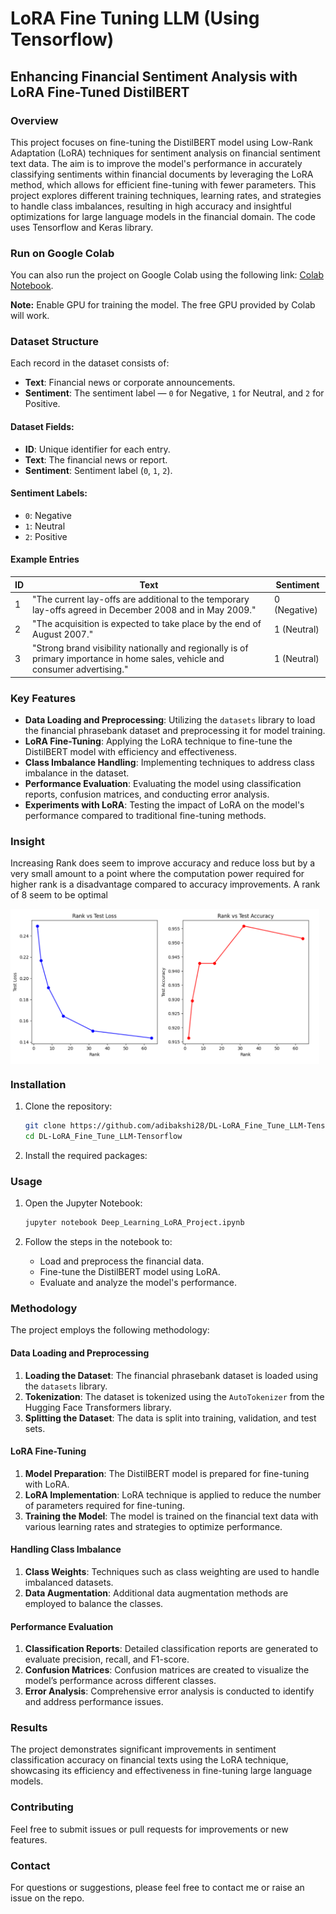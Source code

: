 # LoRA Fine Tuning LLM (Using Tensorflow)

## Enhancing Financial Sentiment Analysis with LoRA Fine-Tuned DistilBERT

### Overview
This project focuses on fine-tuning the DistilBERT model using Low-Rank Adaptation (LoRA) techniques for sentiment analysis on financial sentiment text data. The aim is to improve the model's performance in accurately classifying sentiments within financial documents by leveraging the LoRA method, which allows for efficient fine-tuning with fewer parameters. This project explores different training techniques, learning rates, and strategies to handle class imbalances, resulting in high accuracy and insightful optimizations for large language models in the financial domain.
The code uses Tensorflow and Keras library.

### Run on Google Colab
You can also run the project on Google Colab using the following link: [Colab Notebook](https://colab.research.google.com/drive/1wxIKIzxIDn0PQYq6RRpgFEQDtVnHJdwB?usp=sharing).

**Note:** Enable GPU for training the model. The free GPU provided by Colab will work.

### Dataset Structure

Each record in the dataset consists of:

- **Text**: Financial news or corporate announcements.
- **Sentiment**: The sentiment label — `0` for Negative, `1` for Neutral, and `2` for Positive.

#### Dataset Fields:

- **ID**: Unique identifier for each entry.
- **Text**: The financial news or report.
- **Sentiment**: Sentiment label (`0`, `1`, `2`).

#### Sentiment Labels:

- `0`: Negative
- `1`: Neutral
- `2`: Positive

#### Example Entries

| ID  | Text                                                                                       | Sentiment |
|-----|---------------------------------------------------------------------------------------------|-----------|
| 1   | "The current lay-offs are additional to the temporary lay-offs agreed in December 2008 and in May 2009." | 0 (Negative) |
| 2   | "The acquisition is expected to take place by the end of August 2007."                      | 1 (Neutral)  |
| 3   | "Strong brand visibility nationally and regionally is of primary importance in home sales, vehicle and consumer advertising." | 1 (Neutral)  |

### Key Features
- **Data Loading and Preprocessing**: Utilizing the `datasets` library to load the financial phrasebank dataset and preprocessing it for model training.
- **LoRA Fine-Tuning**: Applying the LoRA technique to fine-tune the DistilBERT model with efficiency and effectiveness.
- **Class Imbalance Handling**: Implementing techniques to address class imbalance in the dataset.
- **Performance Evaluation**: Evaluating the model using classification reports, confusion matrices, and conducting error analysis.
- **Experiments with LoRA**: Testing the impact of LoRA on the model's performance compared to traditional fine-tuning methods.

### Insight
Increasing Rank does seem to improve accuracy and reduce loss but by a very small amount to a point where the computation power required for higher rank is a disadvantage compared to accuracy improvements.
A rank of 8 seem to be optimal

<div style="display: flex; justify-content: space-between;">
  <img src="ss/1.png" alt="Screenshot 1" style="width: 98%;">
</div>

### Installation
1. Clone the repository:
    ```bash
    git clone https://github.com/adibakshi28/DL-LoRA_Fine_Tune_LLM-Tensorflow.git
    cd DL-LoRA_Fine_Tune_LLM-Tensorflow
    ```

2. Install the required packages:

### Usage
1. Open the Jupyter Notebook:
    ```bash
    jupyter notebook Deep_Learning_LoRA_Project.ipynb
    ```

2. Follow the steps in the notebook to:
    - Load and preprocess the financial data.
    - Fine-tune the DistilBERT model using LoRA.
    - Evaluate and analyze the model's performance.

### Methodology
The project employs the following methodology:

#### Data Loading and Preprocessing
1. **Loading the Dataset**: The financial phrasebank dataset is loaded using the `datasets` library.
2. **Tokenization**: The dataset is tokenized using the `AutoTokenizer` from the Hugging Face Transformers library.
3. **Splitting the Dataset**: The data is split into training, validation, and test sets.

#### LoRA Fine-Tuning
1. **Model Preparation**: The DistilBERT model is prepared for fine-tuning with LoRA.
2. **LoRA Implementation**: LoRA technique is applied to reduce the number of parameters required for fine-tuning.
3. **Training the Model**: The model is trained on the financial text data with various learning rates and strategies to optimize performance.

#### Handling Class Imbalance
1. **Class Weights**: Techniques such as class weighting are used to handle imbalanced datasets.
2. **Data Augmentation**: Additional data augmentation methods are employed to balance the classes.

#### Performance Evaluation
1. **Classification Reports**: Detailed classification reports are generated to evaluate precision, recall, and F1-score.
2. **Confusion Matrices**: Confusion matrices are created to visualize the model’s performance across different classes.
3. **Error Analysis**: Comprehensive error analysis is conducted to identify and address performance issues.

### Results
The project demonstrates significant improvements in sentiment classification accuracy on financial texts using the LoRA technique, showcasing its efficiency and effectiveness in fine-tuning large language models.

### Contributing
Feel free to submit issues or pull requests for improvements or new features.

### Contact
For questions or suggestions, please feel free to contact me or raise an issue on the repo.
